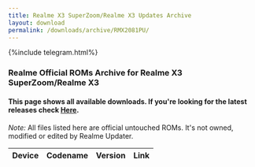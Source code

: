 ```yaml
---
title: Realme X3 SuperZoom/Realme X3 Updates Archive
layout: download
permalink: /downloads/archive/RMX2081PU/
---
```


{%include telegram.html%}

<div class="col-12 mx-auto">
    <h3 class="title bg-light p-2 rounded">Realme Official ROMs Archive for Realme X3 SuperZoom/Realme X3</h3>
    <h4>This page shows all available downloads. If you're looking for the latest releases check
        <a href="/downloads/latest/RMX2081PU/">Here</a>.</h4>
    <p><i>Note: </i>All files listed here are official untouched ROMs.
        It's not owned, modified or edited by Realme Updater.</p>
    <div class="table-responsive-md" id="table-wrapper">
        <table id="downloads" class="display dt-responsive compact table table-striped table-hover table-sm">
            <thead class="thead-dark">
                <tr>
                    <th>Device</th>
                    <th>Codename</th>
                    <th>Version</th>
                    <th>Link</th>
                </tr>
            </thead>
            <script>loadArchive("RMX2081PU")</script>
        </table>
    </div>
</div>